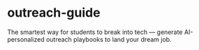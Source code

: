 # outreach-guide
The smartest way for students to break into tech — generate AI-personalized outreach playbooks to land your dream job.
